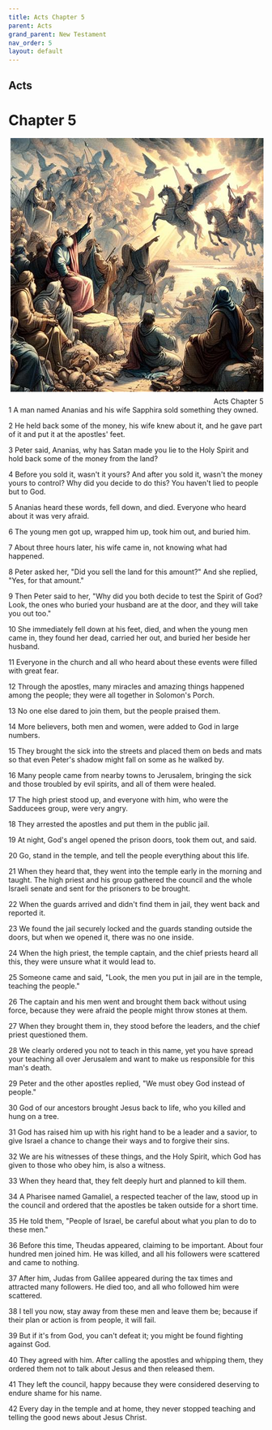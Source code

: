 ```yaml
---
title: Acts Chapter 5
parent: Acts
grand_parent: New Testament
nav_order: 5
layout: default
---
```


## Acts

# Chapter 5

<div style="clear: both; text-align: right;">
    <img src="/assets/Image/Acts/500/5.jpg" alt="Acts Chapter 5" class="chapter-image" style="max-width: 100%; height: auto; float: right; margin: 0 0 10px 10px; padding-left: 10%;">
    <figcaption style="font-size: 14px;">Acts Chapter 5</figcaption>
</div>
1 A man named Ananias and his wife Sapphira sold something they owned.

2 He held back some of the money, his wife knew about it, and he gave part of it and put it at the apostles' feet.

3 Peter said, Ananias, why has Satan made you lie to the Holy Spirit and hold back some of the money from the land?

4 Before you sold it, wasn't it yours? And after you sold it, wasn't the money yours to control? Why did you decide to do this? You haven't lied to people but to God.

5 Ananias heard these words, fell down, and died. Everyone who heard about it was very afraid.

6 The young men got up, wrapped him up, took him out, and buried him.

7 About three hours later, his wife came in, not knowing what had happened.

8 Peter asked her, "Did you sell the land for this amount?" And she replied, "Yes, for that amount."

9 Then Peter said to her, "Why did you both decide to test the Spirit of God? Look, the ones who buried your husband are at the door, and they will take you out too."

10 She immediately fell down at his feet, died, and when the young men came in, they found her dead, carried her out, and buried her beside her husband.

11 Everyone in the church and all who heard about these events were filled with great fear.

12 Through the apostles, many miracles and amazing things happened among the people; they were all together in Solomon's Porch.

13 No one else dared to join them, but the people praised them.

14 More believers, both men and women, were added to God in large numbers.

15 They brought the sick into the streets and placed them on beds and mats so that even Peter's shadow might fall on some as he walked by.

16 Many people came from nearby towns to Jerusalem, bringing the sick and those troubled by evil spirits, and all of them were healed.

17 The high priest stood up, and everyone with him, who were the Sadducees group, were very angry.

18 They arrested the apostles and put them in the public jail.

19 At night, God's angel opened the prison doors, took them out, and said.

20 Go, stand in the temple, and tell the people everything about this life.

21 When they heard that, they went into the temple early in the morning and taught. The high priest and his group gathered the council and the whole Israeli senate and sent for the prisoners to be brought.

22 When the guards arrived and didn't find them in jail, they went back and reported it.

23 We found the jail securely locked and the guards standing outside the doors, but when we opened it, there was no one inside.

24 When the high priest, the temple captain, and the chief priests heard all this, they were unsure what it would lead to.

25 Someone came and said, "Look, the men you put in jail are in the temple, teaching the people."

26 The captain and his men went and brought them back without using force, because they were afraid the people might throw stones at them.

27 When they brought them in, they stood before the leaders, and the chief priest questioned them.

28 We clearly ordered you not to teach in this name, yet you have spread your teaching all over Jerusalem and want to make us responsible for this man's death.

29 Peter and the other apostles replied, "We must obey God instead of people."

30 God of our ancestors brought Jesus back to life, who you killed and hung on a tree.

31 God has raised him up with his right hand to be a leader and a savior, to give Israel a chance to change their ways and to forgive their sins.

32 We are his witnesses of these things, and the Holy Spirit, which God has given to those who obey him, is also a witness.

33 When they heard that, they felt deeply hurt and planned to kill them.

34 A Pharisee named Gamaliel, a respected teacher of the law, stood up in the council and ordered that the apostles be taken outside for a short time.

35 He told them, "People of Israel, be careful about what you plan to do to these men."

36 Before this time, Theudas appeared, claiming to be important. About four hundred men joined him. He was killed, and all his followers were scattered and came to nothing.

37 After him, Judas from Galilee appeared during the tax times and attracted many followers. He died too, and all who followed him were scattered.

38 I tell you now, stay away from these men and leave them be; because if their plan or action is from people, it will fail.

39 But if it's from God, you can't defeat it; you might be found fighting against God.

40 They agreed with him. After calling the apostles and whipping them, they ordered them not to talk about Jesus and then released them.

41 They left the council, happy because they were considered deserving to endure shame for his name.

42 Every day in the temple and at home, they never stopped teaching and telling the good news about Jesus Christ.


